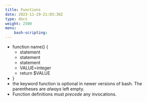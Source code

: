 ```yaml
---
title: Functions
date: 2023-11-29-21:03:38Z
type: docs 
weight: 2500
menu: 
    bash-scripting:
---
```



* function name() {
  * statement
  * statement
  * statement
  * VALUE=integer
  * return $VALUE
* }
* the keyword function is optional in newer versions of bash.  The parentheses are  _always_  left empty.
* Function definitions must  _precede_  any invocations.

